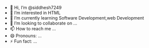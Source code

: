 - 👋 Hi, I’m @siddhesh7249
- 👀 I’m interested in HTML
- 🌱 I’m currently learning Software Development,web Development
- 💞️ I’m looking to collaborate on ...
- 📫 How to reach me ...
- 😄 Pronouns: ...
- ⚡ Fun fact: ...

<!---
siddhesh7249/siddhesh7249 is a ✨ special ✨ repository because its `README.md` (this file) appears on your GitHub profile.
You can click the Preview link to take a look at your changes.
--->
